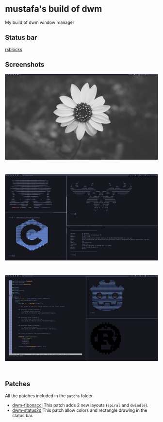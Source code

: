 # mustafa's build of dwm
My build of dwm window manager

## Status bar
[rsblocks](https://github.com/MustafaSalih1993/rsblocks)

## Screenshots
<p align="center">
	<img src="./screenshots/1.png"/>
</p><br>
<p align="center">
	<img src="./screenshots/2.png"/>
</p><br>
<p align="center">
	<img src="./screenshots/3.png"/>
</p><br>

## Patches
All the patches included in the `patchs` folder.

* [dwm-fibonacci](https://dwm.suckless.org/patches/fibonacci/) This patch adds 2 new layouts (`spiral` and `dwindle`).
* [dwm-status2d](https://dwm.suckless.org/patches/status2d/) This patch allow colors and rectangle drawing in the status bar.
